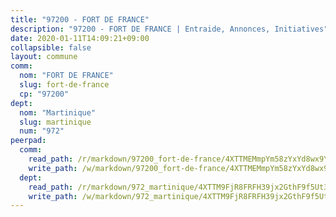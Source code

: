 ```yaml
---
title: "97200 - FORT DE FRANCE"
description: "97200 - FORT DE FRANCE | Entraide, Annonces, Initiatives"
date: 2020-01-11T14:09:21+09:00
collapsible: false
layout: commune
comm:
  nom: "FORT DE FRANCE"
  slug: fort-de-france
  cp: "97200"
dept:
  nom: "Martinique"
  slug: martinique
  num: "972"
peerpad:
  comm:
    read_path: /r/markdown/97200_fort-de-france/4XTTMEMmpYm58zYxYd8wx9YKCa6URVSNpZikn79ZrBHofZH2j
    write_path: /w/markdown/97200_fort-de-france/4XTTMEMmpYm58zYxYd8wx9YKCa6URVSNpZikn79ZrBHofZH2j-K3TgUyoKZMSunC2zXsjVUPJwqEHF61xobt1bemQfxNFmZtW86XxYDnXWmZY4eZ16k51YZYsSmvZq7ZFTYJtz6a3GvyExmv4K2jZJ6KuvTiZ1HRXR4RCzWPDaF8xVzDCz7rgJhJif
  dept:
    read_path: /r/markdown/972_martinique/4XTTM9FjR8FRFH39jx2GthF9f5Ut3jiyTsdjpE2SrJvqmXdjo
    write_path: /w/markdown/972_martinique/4XTTM9FjR8FRFH39jx2GthF9f5Ut3jiyTsdjpE2SrJvqmXdjo-K3TgUeaxrptm9NswN2JSgXE3aKS9HKQgEZZxfKsdUeDs9w3MK5eeUTz8x8PBEEF3j1uCcfT9q4aM46ZnJH1PtFEse18Xf51n2ioUCkkCxop5a751j1HQ3bKXvk9CsEq3Wcvzm9gm
---
```


